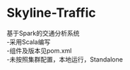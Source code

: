 # Skyline-Traffic
基于Spark的交通分析系统    
  -采用Scala编写  
  -组件及版本见pom.xml  
  -未按照集群配置，本地运行，Standalone  
